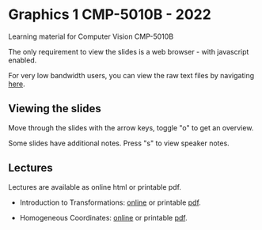 # Graphics 1 CMP-5010B - 2022

Learning material for Computer Vision CMP-5010B

The only requirement to view the slides is a web browser - with javascript enabled.

For very low bandwidth users, you can view the raw text files
by navigating [here](https://github.com/uea-teaching/graphics1-2022).

## Viewing the slides

Move through the slides with the arrow keys, toggle "o" to get an overview.

Some slides have additional notes. Press "s" to view speaker notes.

## Lectures

Lectures are available as online html or printable pdf.

- Introduction to Transformations: [online](lectures/transforms-01.html)
  or printable [pdf](lectures/transforms-01.bmr.pdf).

- Homogeneous Coordinates: [online](lectures/transforms-02.html)
  or printable [pdf](lectures/transforms-02.bmr.pdf).
